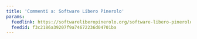```yaml
---
title: 'Commenti a: Software Libero Pinerolo'
params:
  feedlink: https://softwareliberopinerolo.org/software-libero-pinerolo/feed/
  feedid: f3c2186a39207f9a74672236d04701ba
---
```

